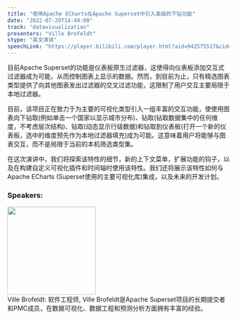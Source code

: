 ```yaml
---
title: "使用Apache ECharts在Apache Superset中引入高级的下钻功能"
date: "2022-07-29T14:40:00"
track: "datavisualization"
presenters: "Ville Brofeldt"
stype: "英文演讲"
speechLink: "https://player.bilibili.com/player.html?aid=942575517&cid=817760221&page=1"
---
```

目前Apache Superset的功能是仪表板原生过滤器，这使得向仪表板添加交互式过滤器成为可能，从而控制图表上显示的数据。然而，到目前为止，只有精选图表类型提供了向其他图表发出过滤器的交叉过滤功能，这限制了用户交互主要局限于本地过滤器。

目前，该项目正在致力于为主要的可视化类型引入一组丰富的交互功能，使使用图表向下钻取(例如单击一个国家以显示城市分布)、钻取(钻取数据集中的任何维度，不考虑层次结构)、钻取(动态显示行级数据)和钻取到仪表板(打开一个新的仪表板，选中的维度预先作为本地过滤器填充)成为可能。这意味着用户将能够与图表交互，而不是局限于当前的本机筛选类型集。

在这次演讲中，我们将探索该特性的细节，新的上下文菜单，扩展功能的钩子，以及在构建自定义可视化插件和时间轴时使用该特性。我们还将展示该特性如何与Apache ECharts (Superset使用的主要可视化库)集成，以及未来的开发计划。
 ### Speakers:
 <img src="images/speaker/1227.png" width="200" /><br>Ville Brofeldt: 软件工程师, Ville Brofeldt是Apache Superset项目的长期提交者和PMC成员，在数据可视化、数据工程和预测分析方面拥有丰富的经验。
